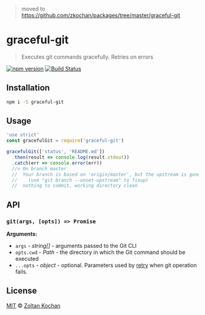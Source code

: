 > moved to https://github.com/zkochan/packages/tree/master/graceful-git

# graceful-git

> Executes git commands gracefully. Retries on errors

<!--@shields('npm', 'travis')-->
[![npm version](https://img.shields.io/npm/v/graceful-git.svg)](https://www.npmjs.com/package/graceful-git) [![Build Status](https://img.shields.io/travis/zkochan/graceful-git/master.svg)](https://travis-ci.org/zkochan/graceful-git)
<!--/@-->

## Installation

```sh
npm i -S graceful-git
```

## Usage

<!--@example('./example.js')-->
```js
'use strict'
const gracefulGit = require('graceful-git')

gracefulGit(['status', 'README.md'])
  .then(result => console.log(result.stdout))
  .catch(err => console.error(err))
  //> On branch master
  //  Your branch is based on 'origin/master', but the upstream is gone.
  //    (use "git branch --unset-upstream" to fixup)
  //  nothing to commit, working directory clean
```
<!--/@-->

## API

### `git(args, [opts]) => Promise`

**Arguments:**

- `args` - _string\[]_ - arguments passed to the Git CLI
- `opts.cwd` - _Path_ - the directory in which the Git command should be executed
- `...opts` - _object_ - optional. Parameters used by [retry](https://www.npmjs.com/package/retry) when git operation fails.

## License

[MIT](./LICENSE) © [Zoltan Kochan](https://www.kochan.io)
